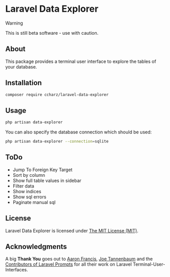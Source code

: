 # Laravel Data Explorer

> [!WARNING]  
> This is still beta software - use with caution.

## About

This package provides a terminal user interface to explore the tables of your database.

## Installation

```bash
composer require ccharz/laravel-data-explorer
```

## Usage

```bash
php artisan data-explorer
```

You can also specify the database connection which should be used:

```bash
php artisan data-explorer --connection=sqlite
```

## ToDo

- Jump To Foreign Key Target
- Sort by column
- Show full table values in sidebar
- Filter data
- Show indices
- Show sql errors
- Paginate manual sql

## License

Laravel Data Explorer is licensed under [The MIT License (MIT)](LICENSE).

## Acknowledgments

A big **Thank You** goes out to [Aaron Francis](https://github.com/aarondfrancis), [Joe Tannenbaum](https://github.com/joetannenbaum) and the [Contributors of Laravel Prompts](https://github.com/laravel/prompts) for all their work on Laravel Terminal-User-Interfaces.
